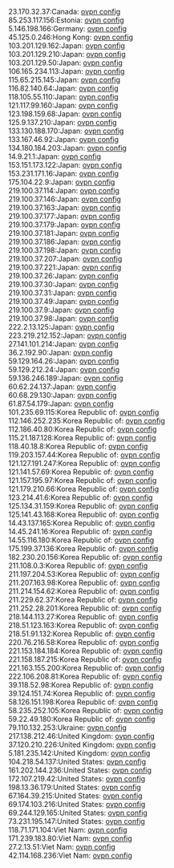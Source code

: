 23.170.32.37:Canada: [ovpn config](vpn/23_170_32_37.ovpn)  
85.253.117.156:Estonia: [ovpn config](vpn/85_253_117_156.ovpn)  
5.146.198.166:Germany: [ovpn config](vpn/5_146_198_166.ovpn)  
45.125.0.246:Hong Kong: [ovpn config](vpn/45_125_0_246.ovpn)  
103.201.129.162:Japan: [ovpn config](vpn/103_201_129_162.ovpn)  
103.201.129.210:Japan: [ovpn config](vpn/103_201_129_210.ovpn)  
103.201.129.50:Japan: [ovpn config](vpn/103_201_129_50.ovpn)  
106.165.234.113:Japan: [ovpn config](vpn/106_165_234_113.ovpn)  
115.65.215.145:Japan: [ovpn config](vpn/115_65_215_145.ovpn)  
116.82.140.64:Japan: [ovpn config](vpn/116_82_140_64.ovpn)  
118.105.55.110:Japan: [ovpn config](vpn/118_105_55_110.ovpn)  
121.117.99.160:Japan: [ovpn config](vpn/121_117_99_160.ovpn)  
123.198.159.68:Japan: [ovpn config](vpn/123_198_159_68.ovpn)  
125.9.137.210:Japan: [ovpn config](vpn/125_9_137_210.ovpn)  
133.130.188.170:Japan: [ovpn config](vpn/133_130_188_170.ovpn)  
133.167.46.92:Japan: [ovpn config](vpn/133_167_46_92.ovpn)  
134.180.184.203:Japan: [ovpn config](vpn/134_180_184_203.ovpn)  
14.9.21.1:Japan: [ovpn config](vpn/14_9_21_1.ovpn)  
153.151.173.122:Japan: [ovpn config](vpn/153_151_173_122.ovpn)  
153.231.171.16:Japan: [ovpn config](vpn/153_231_171_16.ovpn)  
175.104.22.9:Japan: [ovpn config](vpn/175_104_22_9.ovpn)  
219.100.37.114:Japan: [ovpn config](vpn/219_100_37_114.ovpn)  
219.100.37.146:Japan: [ovpn config](vpn/219_100_37_146.ovpn)  
219.100.37.163:Japan: [ovpn config](vpn/219_100_37_163.ovpn)  
219.100.37.177:Japan: [ovpn config](vpn/219_100_37_177.ovpn)  
219.100.37.179:Japan: [ovpn config](vpn/219_100_37_179.ovpn)  
219.100.37.181:Japan: [ovpn config](vpn/219_100_37_181.ovpn)  
219.100.37.186:Japan: [ovpn config](vpn/219_100_37_186.ovpn)  
219.100.37.198:Japan: [ovpn config](vpn/219_100_37_198.ovpn)  
219.100.37.207:Japan: [ovpn config](vpn/219_100_37_207.ovpn)  
219.100.37.221:Japan: [ovpn config](vpn/219_100_37_221.ovpn)  
219.100.37.26:Japan: [ovpn config](vpn/219_100_37_26.ovpn)  
219.100.37.30:Japan: [ovpn config](vpn/219_100_37_30.ovpn)  
219.100.37.31:Japan: [ovpn config](vpn/219_100_37_31.ovpn)  
219.100.37.49:Japan: [ovpn config](vpn/219_100_37_49.ovpn)  
219.100.37.9:Japan: [ovpn config](vpn/219_100_37_9.ovpn)  
219.100.37.98:Japan: [ovpn config](vpn/219_100_37_98.ovpn)  
222.2.13.125:Japan: [ovpn config](vpn/222_2_13_125.ovpn)  
223.219.212.152:Japan: [ovpn config](vpn/223_219_212_152.ovpn)  
27.141.101.214:Japan: [ovpn config](vpn/27_141_101_214.ovpn)  
36.2.192.90:Japan: [ovpn config](vpn/36_2_192_90.ovpn)  
59.129.164.26:Japan: [ovpn config](vpn/59_129_164_26.ovpn)  
59.129.212.24:Japan: [ovpn config](vpn/59_129_212_24.ovpn)  
59.136.246.189:Japan: [ovpn config](vpn/59_136_246_189.ovpn)  
60.62.24.137:Japan: [ovpn config](vpn/60_62_24_137.ovpn)  
60.68.29.130:Japan: [ovpn config](vpn/60_68_29_130.ovpn)  
61.87.54.179:Japan: [ovpn config](vpn/61_87_54_179.ovpn)  
101.235.69.115:Korea Republic of: [ovpn config](vpn/101_235_69_115.ovpn)  
112.146.252.235:Korea Republic of: [ovpn config](vpn/112_146_252_235.ovpn)  
112.186.40.80:Korea Republic of: [ovpn config](vpn/112_186_40_80.ovpn)  
115.21.187.128:Korea Republic of: [ovpn config](vpn/115_21_187_128.ovpn)  
118.40.18.8:Korea Republic of: [ovpn config](vpn/118_40_18_8.ovpn)  
119.203.157.44:Korea Republic of: [ovpn config](vpn/119_203_157_44.ovpn)  
121.127.191.247:Korea Republic of: [ovpn config](vpn/121_127_191_247.ovpn)  
121.141.57.69:Korea Republic of: [ovpn config](vpn/121_141_57_69.ovpn)  
121.157.195.97:Korea Republic of: [ovpn config](vpn/121_157_195_97.ovpn)  
121.179.210.66:Korea Republic of: [ovpn config](vpn/121_179_210_66.ovpn)  
123.214.41.6:Korea Republic of: [ovpn config](vpn/123_214_41_6.ovpn)  
125.134.31.159:Korea Republic of: [ovpn config](vpn/125_134_31_159.ovpn)  
125.141.43.168:Korea Republic of: [ovpn config](vpn/125_141_43_168.ovpn)  
14.43.137.165:Korea Republic of: [ovpn config](vpn/14_43_137_165.ovpn)  
14.45.241.16:Korea Republic of: [ovpn config](vpn/14_45_241_16.ovpn)  
14.55.116.180:Korea Republic of: [ovpn config](vpn/14_55_116_180.ovpn)  
175.199.37.136:Korea Republic of: [ovpn config](vpn/175_199_37_136.ovpn)  
182.230.20.156:Korea Republic of: [ovpn config](vpn/182_230_20_156.ovpn)  
211.108.0.3:Korea Republic of: [ovpn config](vpn/211_108_0_3.ovpn)  
211.197.204.53:Korea Republic of: [ovpn config](vpn/211_197_204_53.ovpn)  
211.207.163.98:Korea Republic of: [ovpn config](vpn/211_207_163_98.ovpn)  
211.214.154.62:Korea Republic of: [ovpn config](vpn/211_214_154_62.ovpn)  
211.229.62.37:Korea Republic of: [ovpn config](vpn/211_229_62_37.ovpn)  
211.252.28.201:Korea Republic of: [ovpn config](vpn/211_252_28_201.ovpn)  
218.144.113.27:Korea Republic of: [ovpn config](vpn/218_144_113_27.ovpn)  
218.51.123.163:Korea Republic of: [ovpn config](vpn/218_51_123_163.ovpn)  
218.51.91.132:Korea Republic of: [ovpn config](vpn/218_51_91_132.ovpn)  
220.76.216.58:Korea Republic of: [ovpn config](vpn/220_76_216_58.ovpn)  
221.153.184.184:Korea Republic of: [ovpn config](vpn/221_153_184_184.ovpn)  
221.158.187.215:Korea Republic of: [ovpn config](vpn/221_158_187_215.ovpn)  
221.163.155.200:Korea Republic of: [ovpn config](vpn/221_163_155_200.ovpn)  
222.106.208.81:Korea Republic of: [ovpn config](vpn/222_106_208_81.ovpn)  
39.118.52.98:Korea Republic of: [ovpn config](vpn/39_118_52_98.ovpn)  
39.124.151.74:Korea Republic of: [ovpn config](vpn/39_124_151_74.ovpn)  
58.126.151.198:Korea Republic of: [ovpn config](vpn/58_126_151_198.ovpn)  
58.235.252.105:Korea Republic of: [ovpn config](vpn/58_235_252_105.ovpn)  
59.22.49.180:Korea Republic of: [ovpn config](vpn/59_22_49_180.ovpn)  
79.110.132.253:Ukraine: [ovpn config](vpn/79_110_132_253.ovpn)  
217.138.212.46:United Kingdom: [ovpn config](vpn/217_138_212_46.ovpn)  
37.120.210.226:United Kingdom: [ovpn config](vpn/37_120_210_226.ovpn)  
5.181.235.142:United Kingdom: [ovpn config](vpn/5_181_235_142.ovpn)  
104.218.54.137:United States: [ovpn config](vpn/104_218_54_137.ovpn)  
161.202.144.236:United States: [ovpn config](vpn/161_202_144_236.ovpn)  
172.107.219.42:United States: [ovpn config](vpn/172_107_219_42.ovpn)  
198.13.36.179:United States: [ovpn config](vpn/198_13_36_179.ovpn)  
67.164.39.215:United States: [ovpn config](vpn/67_164_39_215.ovpn)  
69.174.103.216:United States: [ovpn config](vpn/69_174_103_216.ovpn)  
69.244.129.165:United States: [ovpn config](vpn/69_244_129_165.ovpn)  
73.231.195.147:United States: [ovpn config](vpn/73_231_195_147.ovpn)  
118.71.171.104:Viet Nam: [ovpn config](vpn/118_71_171_104.ovpn)  
171.239.183.80:Viet Nam: [ovpn config](vpn/171_239_183_80.ovpn)  
27.2.13.51:Viet Nam: [ovpn config](vpn/27_2_13_51.ovpn)  
42.114.168.236:Viet Nam: [ovpn config](vpn/42_114_168_236.ovpn)  
